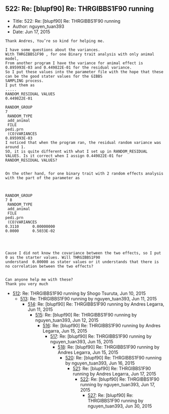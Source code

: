 ## 522: Re: [blupf90] Re: THRGIBBS1F90 running

- Title: 522: Re: [blupf90] Re: THRGIBBS1F90 running
- Author: nguyen_tuan393
- Date: Jun 17, 2015

```
Thank Andres, You’re so kind for helping me.

I have some questions about the variances.
With THRGIBBS1F90 , for one Binary trait analysis with only animal model,
From another program I have the variance for animal effect is 0.895993E-03 and 0.449822E-01 for the residual variance.
So I put these values into the parameter file with the hope that these can be the good stater values for the GIBBS
SAMPLING process.
I put them as
.....
RANDOM_RESIDUAL VALUES 
0.449822E-01 

RANDOM_GROUP
7
 RANDOM_TYPE
 add_animal
 FILE
pedi.prn
 (CO)VARIANCES
0.895993E-03
I noticed that when the program ran, the residual random variance was around 1.
SO, it is quite different with what I set up in RANDOM_RESIDUAL VALUES. Is it correct when I assign 0.449822E-01 for
RANDOM_RESIDUAL VALUES?


On the other hand, for one binary trait with 2 random effects analysis with the part of the parameter as



RANDOM_GROUP
7 8
 RANDOM_TYPE
 add_animal
 FILE
pedi.prn
 (CO)VARIANCES
0.3110	    0.00000000
0.0000	    0.5033E-02

 


Cause I did not know the covariance between the two effects, so I put 0 as the starter values. Will THRGIBBS1F90
understand  0.00000 as stater values or it understands that there is no correlation between the two effects?


Can anyone help me with these?
Thank you very much

```

- [512](0512.md): Re: THRGIBBS1F90 running by Shogo Tsuruta, Jun 10, 2015
    - [513](0513.md): Re: THRGIBBS1F90 running by nguyen_tuan393, Jun 11, 2015
        - [514](0514.md): Re: [blupf90] Re: THRGIBBS1F90 running by Andres Legarra, Jun 11, 2015
            - [515](0515.md): Re: [blupf90] Re: THRGIBBS1F90 running by nguyen_tuan393, Jun 12, 2015
                - [516](0516.md): Re: [blupf90] Re: THRGIBBS1F90 running by Andres Legarra, Jun 15, 2015
                    - [517](0517.md): Re: [blupf90] Re: THRGIBBS1F90 running by nguyen_tuan393, Jun 15, 2015
                        - [518](0518.md): Re: [blupf90] Re: THRGIBBS1F90 running by Andres Legarra, Jun 15, 2015
                            - [520](0520.md): Re: [blupf90] Re: THRGIBBS1F90 running by nguyen_tuan393, Jun 16, 2015
                                - [521](0521.md): Re: [blupf90] Re: THRGIBBS1F90 running by Andres Legarra, Jun 17, 2015
                                    - [522](0522.md): Re: [blupf90] Re: THRGIBBS1F90 running by nguyen_tuan393, Jun 17, 2015
                                        - [527](0527.md): Re: [blupf90] Re: THRGIBBS1F90 running by nguyen_tuan393, Jun 30, 2015
